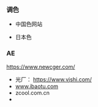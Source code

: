 ### 调色

- 中国色网站

- 日本色

### AE

https://www.newcger.com/

- 光厂： https://www.vjshi.com/
- www.ibaotu.com
- zcool.com.cn
- 
